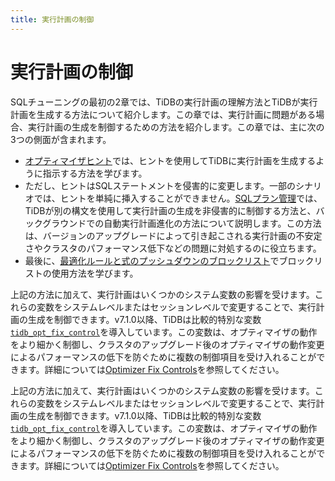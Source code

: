 ```yaml
---
title: 実行計画の制御
---
```


# 実行計画の制御

SQLチューニングの最初の2章では、TiDBの実行計画の理解方法とTiDBが実行計画を生成する方法について紹介します。この章では、実行計画に問題がある場合、実行計画の生成を制御するための方法を紹介します。この章では、主に次の3つの側面が含まれます。

- [オプティマイザヒント](/jp/optimizer-hints)では、ヒントを使用してTiDBに実行計画を生成するように指示する方法を学びます。
- ただし、ヒントはSQLステートメントを侵害的に変更します。一部のシナリオでは、ヒントを単純に挿入することができません。[SQLプラン管理](/jp/sql-plan-management)では、TiDBが別の構文を使用して実行計画の生成を非侵害的に制御する方法と、バックグラウンドでの自動実行計画進化の方法について説明します。この方法は、バージョンのアップグレードによって引き起こされる実行計画の不安定さやクラスタのパフォーマンス低下などの問題に対処するのに役立ちます。
- 最後に、[最適化ルールと式のプッシュダウンのブロックリスト](/jp/blocklist-control-plan)でブロックリストの使用方法を学びます。

<CustomContent platform="tidb">

上記の方法に加えて、実行計画はいくつかのシステム変数の影響を受けます。これらの変数をシステムレベルまたはセッションレベルで変更することで、実行計画の生成を制御できます。v7.1.0以降、TiDBは比較的特別な変数[`tidb_opt_fix_control`](https://docs.pingcap.com/tidb/v7.1/reference/system-variables/tidb_opt_fix_control)を導入しています。この変数は、オプティマイザの動作をより細かく制御し、クラスタのアップグレード後のオプティマイザの動作変更によるパフォーマンスの低下を防ぐために複数の制御項目を受け入れることができます。詳細については[Optimizer Fix Controls](https://docs.pingcap.com/tidb/v7.1/reference/optimizer-fix-controls)を参照してください。

</CustomContent>

<CustomContent platform="tidb-cloud">

上記の方法に加えて、実行計画はいくつかのシステム変数の影響を受けます。これらの変数をシステムレベルまたはセッションレベルで変更することで、実行計画の生成を制御できます。v7.1.0以降、TiDBは比較的特別な変数[`tidb_opt_fix_control`](https://docs.pingcap.com/tidb/v7.1/reference/system-variables/tidb_opt_fix_control)を導入しています。この変数は、オプティマイザの動作をより細かく制御し、クラスタのアップグレード後のオプティマイザの動作変更によるパフォーマンスの低下を防ぐために複数の制御項目を受け入れることができます。詳細については[Optimizer Fix Controls](https://docs.pingcap.com/tidb/v7.2/reference/optimizer-fix-controls)を参照してください。

</CustomContent>